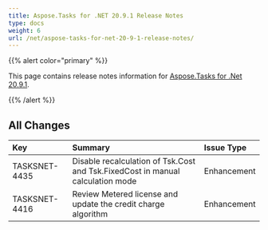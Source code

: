 ```yaml
---
title: Aspose.Tasks for .NET 20.9.1 Release Notes
type: docs
weight: 6
url: /net/aspose-tasks-for-net-20-9-1-release-notes/
---
```


{{% alert color="primary" %}} 

This page contains release notes information for [Aspose.Tasks for .Net 20.9.1](https://downloads.aspose.com/tasks/net/new-releases/-aspose.tasks-for-.net-20.9.1/).

{{% /alert %}}
## **All Changes**
|**Key**|**Summary**|**Issue Type**|
| :- | :- | :- |
| TASKSNET-4435 | Disable recalculation of Tsk.Cost and Tsk.FixedCost in manual calculation mode | Enhancement |
| TASKSNET-4416 | Review Metered license and update the credit charge algorithm | Enhancement |
